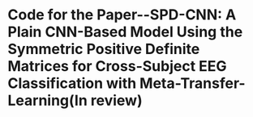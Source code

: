 # Code for the Paper--SPD-CNN: A Plain CNN-Based Model Using the Symmetric Positive Definite Matrices for Cross-Subject EEG Classification with Meta-Transfer-Learning(In review)
